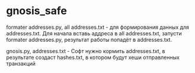 # gnosis_safe
formater addresses.py, all addresses.txt - для формирования данных для addresses.txt. Для начала вставь аддреса в all addresses.txt, запусти formater addresses.py, результат работы попадёт в addresses.txt.


gnosis.py, addresses.txt - Софт нужно кормить addresses.txt, в результате создаст hashes.txt, в котором будут хеши отправленных транзакций
